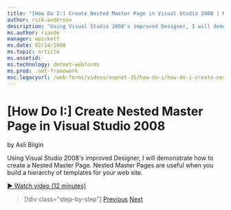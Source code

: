 ```yaml
---
title: "[How Do I:] Create Nested Master Page in Visual Studio 2008 | Microsoft Docs"
author: rick-anderson
description: "Using Visual Studio 2008's improved Designer, I will demonstrate how to create a Nested Master Page. Nested Master Pages are useful when you build a hierarch..."
ms.author: riande
manager: wpickett
ms.date: 02/14/2008
ms.topic: article
ms.assetid: 
ms.technology: dotnet-webforms
ms.prod: .net-framework
msc.legacyurl: /web-forms/videos/aspnet-35/how-do-i/how-do-i-create-nested-master-page-in-visual-studio-2008
---
```

[How Do I:] Create Nested Master Page in Visual Studio 2008
====================
by Asli Bilgin

Using Visual Studio 2008's improved Designer, I will demonstrate how to create a Nested Master Page. Nested Master Pages are useful when you build a hierarchy of templates for your web site.

[&#9654; Watch video (12 minutes)](https://channel9.msdn.com/Blogs/ASP-NET-Site-Videos/how-do-i-create-nested-master-page-in-visual-studio-2008)

>[!div class="step-by-step"] [Previous](how-do-i-create-a-master-page-in-visual-studio-2008.md) [Next](how-do-i-cascading-style-sheets-in-visual-studio-2008.md)
